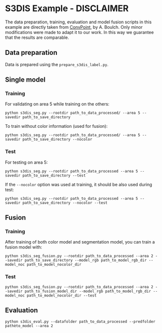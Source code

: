 # S3DIS Example - DISCLAIMER

The data preparation, training, evaluation and model fusion scripts in this example are directly taken from [ConvPoint](https://github.com/aboulch/ConvPoint), by A. Boulch.
Only minor modifications were made to adapt it to our work. In this way we guarantee that the results are comparable.

## Data preparation

Data is prepared using the ```prepare_s3dis_label.py```.

## Single model

### Training

For validating on area 5 while training on the others: 

```
python s3dis_seg.py --rootdir path_to_data_processed/ --area 5 --savedir path_to_save_directory
```

To train without color information (used for fusion):
```
python s3dis_seg.py --rootdir path_to_data_processed/ --area 5 --savedir path_to_save_directory --nocolor
```

### Test

For testing on area 5:
```
python s3dis_seg.py --rootdir path_to_data_processed --area 5 --savedir path_to_save_directory --test
```
If the ```--nocolor``` option was used at training, it should be also used during test:
```
python s3dis_seg.py --rootdir path_to_data_processed --area 5 --savedir path_to_save_directory --nocolor --test
```

## Fusion

### Training
After training of both color model and segmentation model, you can train a fusion model with:
```
python s3dis_seg_fusion.py --rootdir path_to_data_processed --area 2 --savedir path_to_save_directory --model_rgb path_to_model_rgb_dir --model_noc path_to_model_nocolor_dir
```
### Test
```
python s3dis_seg_fusion.py --rootdir path_to_data_processed --area 2 --savedir path_to_fusion_model_dir --model_rgb path_to_model_rgb_dir --model_noc path_to_model_nocolor_dir --test
```

## Evaluation

```
python s3dis_eval.py --datafolder path_to_data_processed --predfolder pathèto_model --area 2
```